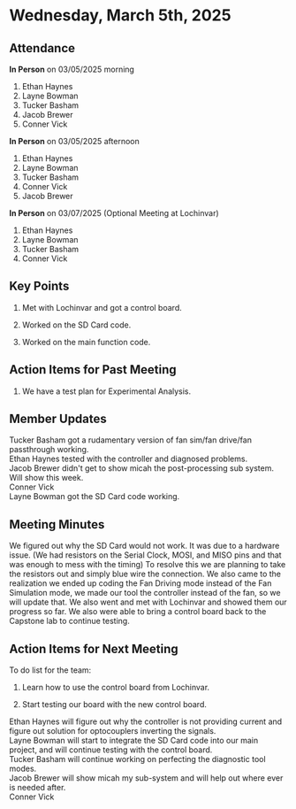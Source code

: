 # Wednesday, March 5th, 2025

## Attendance
**In Person** on 03/05/2025 morning
1. Ethan Haynes
2. Layne Bowman
3. Tucker Basham
4. Jacob Brewer
5. Conner Vick

**In Person** on 03/05/2025 afternoon
1. Ethan Haynes
2. Layne Bowman
3. Tucker Basham
4. Conner Vick
5. Jacob Brewer

**In Person** on 03/07/2025 (Optional Meeting at Lochinvar)
1. Ethan Haynes
2. Layne Bowman
3. Tucker Basham
4. Conner Vick

## Key Points
1. Met with Lochinvar and got a control board.

2. Worked on the SD Card code.

3. Worked on the main function code.


## Action Items for Past Meeting
1. We have a test plan for Experimental Analysis.

## Member Updates

Tucker Basham got a rudamentary version of fan sim/fan drive/fan passthrough working.  
Ethan Haynes tested with the controller and diagnosed problems.  
Jacob Brewer didn't get to show micah the post-processing sub system. Will show this week.     
Conner Vick   
Layne Bowman got the SD Card code working.

## Meeting Minutes
We figured out why the SD Card would not work. It was due to a hardware issue. (We had resistors on the Serial Clock, MOSI, and MISO pins and that was enough to mess with the timing) To resolve this we are planning to take the resistors out and simply blue wire the connection. We also came to the realization we ended up coding the Fan Driving mode instead of the Fan Simulation mode, we made our tool the controller instead of the fan, so we will update that. We also went and met with Lochinvar and showed them our progress so far. We also were able to bring a control board back to the Capstone lab to continue testing. 

## Action Items for Next Meeting
To do list for the team:  
1. Learn how to use the control board from Lochinvar.

2. Start testing our board with the new control board.

Ethan Haynes will figure out why the controller is not providing current and figure out solution for optocouplers inverting the signals.  
Layne Bowman will start to integrate the SD Card code into our main project, and will continue testing with the control board.  
Tucker Basham will continue working on perfecting the diagnostic tool modes.  
Jacob Brewer will show micah my sub-system and will help out where ever is needed after.  
Conner Vick  



